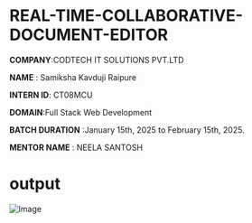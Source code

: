 # REAL-TIME-COLLABORATIVE-DOCUMENT-EDITOR

**COMPANY**:CODTECH IT SOLUTIONS PVT.LTD

**NAME** : Samiksha Kavduji Raipure

**INTERN ID**: CT08MCU

**DOMAIN**:Full Stack Web Development

**BATCH DURATION** :January 15th, 2025 to February 15th, 2025.

**MENTOR NAME** : NEELA SANTOSH

# output


![Image](https://github.com/user-attachments/assets/c3c413a7-fee6-4486-8fa1-549751b16ac6)









